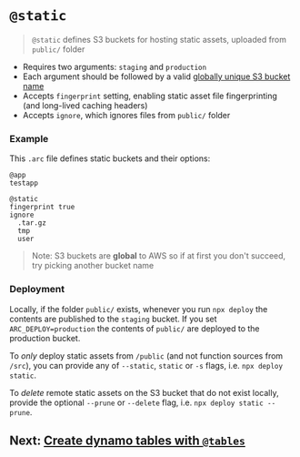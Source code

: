 # `@static`

> `@static` defines S3 buckets for hosting static assets, uploaded from `public/` folder

- Requires two arguments: `staging` and `production`
- Each argument should be followed by a valid [globally unique S3 bucket name](https://docs.aws.amazon.com/AmazonS3/latest/dev/BucketRestrictions.html#bucketnamingrules)
- Accepts `fingerprint` setting, enabling static asset file fingerprinting (and long-lived caching headers)
- Accepts `ignore`, which ignores files from `public/` folder


### Example

This `.arc` file defines static buckets and their options:

```arc
@app
testapp

@static
fingerprint true
ignore
  .tar.gz
  tmp
  user
```

> Note: S3 buckets are <b>global</b> to AWS so if at first you don't succeed, try picking another bucket name


### Deployment

Locally, if the folder `public/` exists, whenever you run `npx deploy` the contents are published to the `staging` bucket. If you set `ARC_DEPLOY=production` the contents of `public/` are deployed to the production bucket.

To _only_ deploy static assets from `/public` (and not function sources from `/src`), you can provide any of `--static`, `static` or `-s` flags, i.e. `npx deploy static`.

To _delete_ remote static assets on the S3 bucket that do not exist locally, provide the optional `--prune` or `--delete` flag, i.e. `npx deploy static --prune`.

## Next: [Create dynamo tables with `@tables`](/reference/tables)

